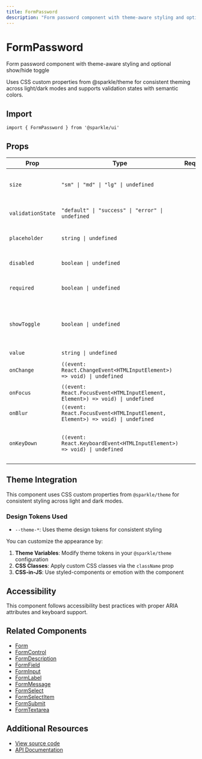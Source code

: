 ```yaml
---
title: FormPassword
description: "Form password component with theme-aware styling and optional show/hide toggle"
---
```


# FormPassword

Form password component with theme-aware styling and optional show/hide toggle

Uses CSS custom properties from @sparkle/theme for consistent theming across light/dark modes and supports validation states with semantic colors.

## Import

```tsx
import { FormPassword } from '@sparkle/ui'
```

## Props

| Prop | Type | Required | Default | Description |
| --- | --- | --- | --- | --- |
| `size` | `"sm" \| "md" \| "lg" \| undefined` |  | `` | Size variant for the password input |
| `validationState` | `"default" \| "success" \| "error" \| undefined` |  | `` | Validation state for styling |
| `placeholder` | `string \| undefined` |  | `` | Password placeholder text |
| `disabled` | `boolean \| undefined` |  | `` | Whether the field is disabled |
| `required` | `boolean \| undefined` |  | `` | Whether the field is required |
| `showToggle` | `boolean \| undefined` |  | `` | Whether to show the toggle button to reveal/hide password |
| `value` | `string \| undefined` |  | `` | Input value |
| `onChange` | `((event: React.ChangeEvent<HTMLInputElement>) => void) \| undefined` |  | `` | Input change handler |
| `onFocus` | `((event: React.FocusEvent<HTMLInputElement, Element>) => void) \| undefined` |  | `` | Input focus handler |
| `onBlur` | `((event: React.FocusEvent<HTMLInputElement, Element>) => void) \| undefined` |  | `` | Input blur handler |
| `onKeyDown` | `((event: React.KeyboardEvent<HTMLInputElement>) => void) \| undefined` |  | `` | Input key down handler for keyboard navigation |

## Theme Integration

This component uses CSS custom properties from `@sparkle/theme` for consistent styling across light and dark modes.

### Design Tokens Used

- `--theme-*`: Uses theme design tokens for consistent styling

You can customize the appearance by:

1. **Theme Variables**: Modify theme tokens in your `@sparkle/theme` configuration
2. **CSS Classes**: Apply custom CSS classes via the `className` prop
3. **CSS-in-JS**: Use styled-components or emotion with the component

## Accessibility

This component follows accessibility best practices with proper ARIA attributes and keyboard support.

## Related Components

- [Form](./form)
- [FormControl](./form-control)
- [FormDescription](./form-description)
- [FormField](./form-field)
- [FormInput](./form-input)
- [FormLabel](./form-label)
- [FormMessage](./form-message)
- [FormSelect](./form-select)
- [FormSelectItem](./form-select-item)
- [FormSubmit](./form-submit)
- [FormTextarea](./form-textarea)

## Additional Resources

- [View source code](https://github.com/marcusrbrown/sparkle/blob/main/packages/ui/src/components/Form/FormPassword.tsx)
- [API Documentation](/api/ui/src#formpassword)
